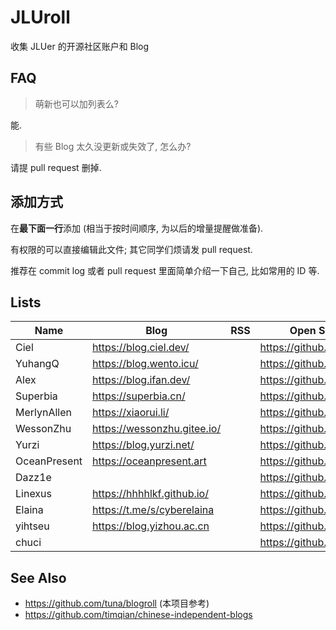 # JLUroll

收集 JLUer 的开源社区账户和 Blog

## FAQ

> 萌新也可以加列表么?

能.

> 有些 Blog 太久没更新或失效了, 怎么办?

请提 pull request 删掉.

## 添加方式

在**最下面一行**添加 (相当于按时间顺序, 为以后的增量提醒做准备).

有权限的可以直接编辑此文件; 其它同学们烦请发 pull request.

推荐在 commit log 或者 pull request 里面简单介绍一下自己, 比如常用的 ID 等.

## Lists

| Name | Blog | RSS | Open Source Community |
| --   | --  | --   | --                    |
|Ciel| https://blog.ciel.dev/ |  | https://github.com/TechCiel |
|YuhangQ| https://blog.wento.icu/ |  | https://github.com/YuhangQ |
|Alex| https://blog.ifan.dev/ |  | https://github.com/AlexCSTech |
|Superbia| https://superbia.cn/ |  | https://github.com/Superbia-zyb |
|MerlynAllen| https://xiaorui.li/ |  | https://github.com/MerlynAllen |
|WessonZhu| https://wessonzhu.gitee.io/ |  | https://github.com/Wesson-Zhu |
|Yurzi| https://blog.yurzi.net/ |  | https://github.com/Yurzi |
|OceanPresent| https://oceanpresent.art |  | https://github.com/OceanPresentChao |
|Dazz1e|  |  | https://github.com/XuanchenLi |
|Linexus| https://hhhhlkf.github.io/ |  | https://github.com/hhhhlkf |
|Elaina| https://t.me/s/cyberelaina |  | https://github.com/userElaina |
|yihtseu| https://blog.yizhou.ac.cn | | https://github.com/tsurumi-yizhou | 
|chuci| ||https://github.com/MO-QIAO|

## See Also

- https://github.com/tuna/blogroll (本项目参考)
- https://github.com/timqian/chinese-independent-blogs
